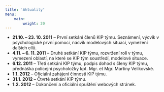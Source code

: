 ```yaml
---
title: 'Aktuality'
menu:
    main:
        weight: 20
---
```



* **21.10. – 23. 10. 2011** – První setkání členů KIP týmu. Seznámení, výcvik v psychologické první pomoci, nácvik modelových situací, vymezení dalších cílů.
* **4.11. – 6. 11. 2011** – Druhé setkání KIP týmu, rozvržení rolí v týmu, vymezení oblastí, na které se KIP tým soustředí, modelové situace.
* **6.12. 2011** – Třetí setkání KIP týmu, podpis dohod s členy KIP týmu, přednáška  policejní psycholožky kpt. Mgr. et Mgr. Martiny Velíkovské.
* **1.1. 2012** – Oficiální zahájení činnosti KIP týmu.
* **31.1. 2012** –  Čtvrté setkání KIP týmu.
* **1.2. 2012** – Dokončení a oficiální spuštění webových stránek.
